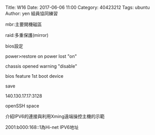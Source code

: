 Title: W16
Date: 2017-06-06 11:00
Category: 40423212
Tags: ubuntu
Author: yen
組員協同練習
<!-- PELICAN_END_SUMMARY -->
mbr:主要開機磁區

raid:多重保護(mirror)

bios設定

power>restore on power lost "on"

chassis opened warning "disable"

bios feature 1st boot device

save

140.130.17.17:3128

openSSH space

介紹IPV6的連接與利用Xming遠端操控主機的示範

2001:b000:168::1為Hi-net IPV6地址